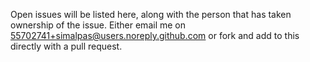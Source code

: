 Open issues will be listed here, along with the person that has taken ownership of the issue. Either email me on 55702741+simalpas@users.noreply.github.com or fork and add to this directly with a pull request.
